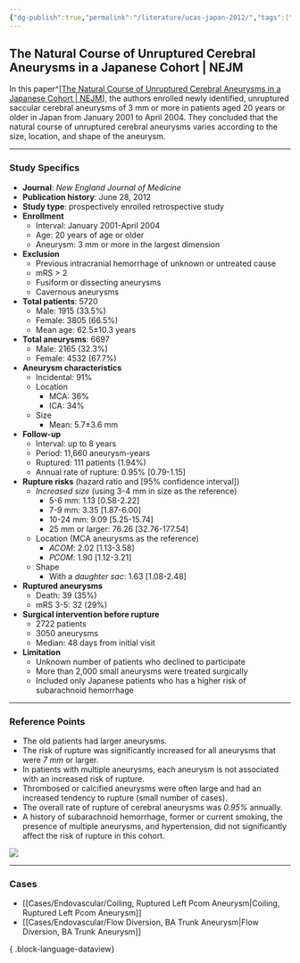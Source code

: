 ```yaml
---
{"dg-publish":true,"permalink":"/literature/ucas-japan-2012/","tags":["aneurysm","aneurysm/unruptured","Japanese","NEJM"],"created":"2023-11-11T13:48:16.264-08:00","updated":"2023-11-11T20:39:27.122-08:00"}
---
```



## The Natural Course of Unruptured Cerebral Aneurysms in a Japanese Cohort | NEJM

In this paper^[[The Natural Course of Unruptured Cerebral Aneurysms in a Japanese Cohort | NEJM](https://www.nejm.org/doi/full/10.1056/NEJMoa1113260)], the authors enrolled newly identified, unruptured saccular cerebral aneurysms of 3 mm or more in patients aged 20 years or older in Japan from January 2001 to April 2004. They concluded that the natural course of unruptured cerebral aneurysms varies according to the size, location, and shape of the aneurysm.

---

### Study Specifics

- **Journal**: *New England Journal of Medicine*
- **Publication history**: June 28, 2012
- **Study type**: prospectively enrolled retrospective study
- **Enrollment**
	- Interval: January 2001-April 2004
	- Age: 20 years of age or older
	- Aneurysm: 3 mm or more in the largest dimension
- **Exclusion**
	- Previous intracranial hemorrhage of unknown or untreated cause
	- mRS > 2
	- Fusiform or dissecting aneurysms
	- Cavernous aneurysms
- **Total patients**: 5720
	- Male: 1915 (33.5%)
	- Female: 3805 (66.5%)
	- Mean age: 62.5±10.3 years
- **Total aneurysms**: 6697
	- Male: 2165 (32.3%)
	- Female: 4532 (67.7%)
- **Aneurysm characteristics**
	- Incidental: 91%
	- Location
		- MCA: 36%
		- ICA: 34%
	- Size
		- Mean: 5.7±3.6 mm
- **Follow-up**
	- Interval: up to 8 years
	- Period: 11,660 aneurysm-years
	- Ruptured: 111 patients (1.94%)
	- Annual rate of rupture: 0.95% \[0.79-1.15\]
- **Rupture risks** (hazard ratio and \[95% confidence interval\])
	- *Increased size* (using 3-4 mm in size as the reference)
		- 5-6 mm: 1.13 \[0.58-2.22\]
		- 7-9 mm: 3.35 \[1.87-6.00\]
		- 10-24 mm: 9.09 \[5.25-15.74\]
		- 25 mm or larger: 76.26 \[32.76-177.54\]
	- Location (MCA aneurysms as the reference)
		- *ACOM*: 2.02 \[1.13-3.58\]
		- *PCOM*: 1.90 \[1.12-3.21\]
	- Shape
		- With a *daughter sac*: 1.63 \[1.08-2.48\]
- **Ruptured aneurysms**
	- Death: 39 (35%)
	- mRS 3-5: 32 (29%)
- **Surgical intervention before rupture**
	- 2722 patients
	- 3050 aneurysms
	- Median: 48 days from initial visit
- **Limitation**
	- Unknown number of patients who declined to participate
	- More than 2,000 small aneurysms were treated surgically
	- Included only Japanese patients who has a higher risk of subarachnoid hemorrhage

---

### Reference Points

- The old patients had larger aneurysms.
- The risk of rupture was significantly increased for all aneurysms that were *7 mm* or larger.
- In patients with multiple aneurysms, each aneurysm is not associated with an increased risk of rupture.
- Thrombosed or calcified aneurysms were often large and had an increased tendency to rupture (small number of cases).
- The overall rate of rupture of cerebral aneurysms was *0.95%* annually.
- A history of subarachnoid hemorrhage, former or current smoking, the presence of multiple aneurysms, and hypertension, did not significantly affect the risk of rupture in this cohort.

![](https://www.nejm.org/na101/home/literatum/publisher/mms/journals/content/nejm/2012/nejm_2012.366.issue-26/nejmoa1113260/20130620/images/img_xlarge/nejmoa1113260_t3.jpeg)

---

### Cases

- [[Cases/Endovascular/Coiling, Ruptured Left Pcom Aneurysm\|Coiling, Ruptured Left Pcom Aneurysm]]
- [[Cases/Endovascular/Flow Diversion, BA Trunk Aneurysm\|Flow Diversion, BA Trunk Aneurysm]]

{ .block-language-dataview}
